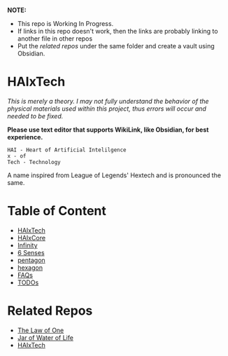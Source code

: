 **NOTE:** 
- This repo is Working In Progress.
- If links in this repo doesn't work, then the links are probably linking to another file in other repos
- Put the *related repos* under the same folder and create a vault using Obsidian.
# HAIxTech
*This is merely a theory. I may not fully understand the behavior of the physical materials used within this project, thus errors will occur and needed to be fixed.*

**Please use text editor that supports WikiLink, like Obsidian, for best experience.**

```
HAI - Heart of Artificial Intelilgence
x - of
Tech - Technology
```

A name inspired from League of Legends' Hextech and is pronounced the same.


# Table of Content
- [HAIxTech](HAIxTech.md)
- [HAIxCore](HAIxCore.md)
- [Infinity](./Infinity.md)
- [6 Senses](6%20Senses.md)
- [pentagon](pentagon.md)
- [hexagon](hexagon.md)
- [FAQs](FAQs.md)
- [TODOs](TODOs.md)

# Related Repos
- [The Law of One](https://github.com/peteryzhang6/The-Law-of-One)
- [Jar of Water of Life](https://github.com/peteryzhang6/Jar-of-Water-of-Life)
- [HAIxTech](https://github.com/peteryzhang6/HAIxTech)
